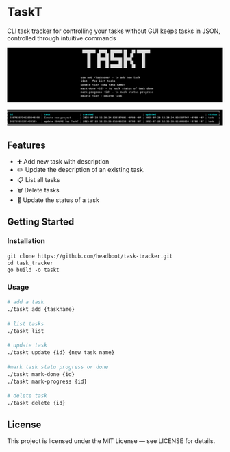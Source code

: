 # TaskT

CLI task tracker for controlling your tasks without GUI
keeps tasks in JSON, controlled through intuitive commands

![help](./assets/help.png)

![list](./assets/list.png)

## Features
- ➕  Add new task with description
- ✏️ Update the description of an existing task.
- 📋  List all tasks
- 🗑️ Delete tasks
- 🏁 Update the status of a task

## Getting Started

### Installation
```
git clone https://github.com/headboot/task-tracker.git
cd task_tracker
go build -o taskt
```
### Usage
```bash
# add a task
./taskt add {taskname}

# list tasks
./taskt list

# update task
./taskt update {id} {new task name}

#mark task statu progress or done
./taskt mark-done {id} 
./taskt mark-progress {id}

# delete task
./taskt delete {id}

```

## License
This project is licensed under the MIT License — see LICENSE for details.